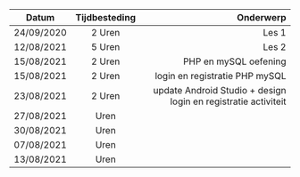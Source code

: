 | Datum        | Tijdbesteding   | Onderwerp| 
| -------------|:---------------:| -----:|
| 24/09/2020   | 2 Uren          | Les 1 | 
| 12/08/2021   | 5 Uren          | Les 2 | 
| 15/08/2021   | 2 Uren          | PHP en mySQL oefening |
| 15/08/2021   | 2 Uren          | login en registratie PHP mySQL|
| 23/08/2021   | 2 Uren          | update Android Studio + design login en registratie activiteit|
| 27/08/2021   |  Uren          | |
| 30/08/2021   |  Uren          | |
| 07/08/2021   |  Uren          | |
| 13/08/2021   |  Uren          | |
